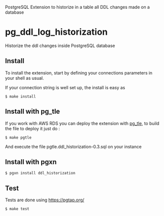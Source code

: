 PostgreSQL Extension to historize in a table all DDL changes made on a database

# pg_ddl_log_historization
Historize the ddl changes inside PostgreSQL database

## Install

To install the extension, start by defining your connections
parameters in your shell as usual.

If your connection string is well set up, the install is easy as

```
$ make install
```

## Install with pg_tle

If you work with AWS RDS you can deploy the extension with
[pg_tle](https://github.com/aws/pg_tle), to build the file to deploy
it just do :

```
$ make pgtle
```

And execute the file pgtle.ddl_historization-0.3.sql on your instance

## Install with pgxn

```
$ pgxn install ddl_historization
```

## Test

Tests are done using https://pgtap.org/

```
$ make test
```
